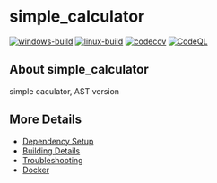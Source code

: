 # simple_calculator

[![windows-build](https://github.com/PongKJ/simple_calculator/actions/workflows/windows-build.yml/badge.svg)](https://github.com/PongKJ/simple_calculator/actions/workflows/windows-build.yml)
[![linux-build](https://github.com/PongKJ/simple_calculator/actions/workflows/linux-build.yml/badge.svg)](https://github.com/PongKJ/simple_calculator/actions/workflows/linux-build.yml)
[![codecov](https://codecov.io/gh/PongKJ/simple_calculator/branch/main/graph/badge.svg)](https://codecov.io/gh/PongKJ/simple_calculator)
[![CodeQL](https://github.com/PongKJ/simple_calculator/actions/workflows/codeql-analysis.yml/badge.svg)](https://github.com/PongKJ/simple_calculator/actions/workflows/codeql-analysis.yml)

## About simple_calculator

simple caculator, AST version


## More Details

 * [Dependency Setup](README_dependencies.md)
 * [Building Details](README_building.md)
 * [Troubleshooting](README_troubleshooting.md)
 * [Docker](README_docker.md)
